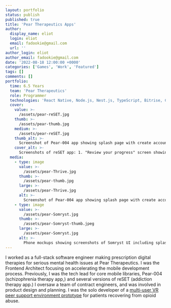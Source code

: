```yaml
---
layout: portfolio
status: publish
published: true
title: 'Pear Therapeutics Apps'
author:
  display_name: eliot
  login: eliot
  email: fadookie@gmail.com
  url: ''
author_login: eliot
author_email: fadookie@gmail.com
date: '2022-08-18 12:00:00 +0000'
categories: ['Games', 'Work', 'Featured']
tags: []
comments: []
portfolio:
  time: 6.5 Years
  team: 'Pear Therapeutics'
  role: Programmer
  technologies: 'React Native, Node.js, Nest.js, TypeScript, Bitrise, CircleCI, GitLab CI, Docker, Unity 3D'
  cover:
    value: >-
      /assets/pear-reSET.jpg
    thumb: >-
      /assets/pear-thumb.jpg
    medium: >-
      /assets/pear-reSET.jpg
    thumb_alt: >-
      Screenshot of Pear-004 app showing splash page with create account button.
    cover_alt: >-
      Screenshots of reSET app: 1. "Review your progress" screen showing chart of cravings by calendar day. Buttons below allow you to select day, week, or month. A bubble chart in different colors is shown below with different craving triggers. Text at the bottom says "This month, you were triggered mostly by Pain and Other." 2. Home screen of reSET with "Start your therapy" button, "Review your progress" button, and "Report your status" button. 3. "Report your status" screen showing a questionnarie on if you've used drugs today, craving level, and trigger levels.
  media:
    - type: image
      value: >-
        /assets/pear-Thrive.jpg
      thumb: >-
        /assets/pear-thumb.jpg
      large: >-
        /assets/pear-Thrive.jpg
      alt: >-
        Screenshot of Pear-004 app showing splash page with create account button.
    - type: image
      value: >-
        /assets/pear-Somryst.jpg
      thumb: >-
        /assets/pear-Somryst-thumb.jpeg
      large: >-
        /assets/pear-Somryst.jpg
      alt: >-
        Phone mockups showing screenshots of Somryst UI including splash screen, sleep diary, cores (instructional content), and first page of "Calculating your sleep window" core.
---
```


I&nbsp;worked as a full-stack software engineer making prescription digital therapies for serious mental health issues at Pear Therapeutics. I was the Frontend Architect focusing on accelerating the mobile development process. Previously, I was the tech lead for core mobile libraries, Pear-004 (schizophrenia therapy app,) and several versions of reSET (addiction therapy app.) I oversaw a team of contract engineers, and was involved in product design and planning. I was the solo developer of a [multi-user VR peer support environment prototype](./vr-peer-support) for patients recovering from opioid abuse.